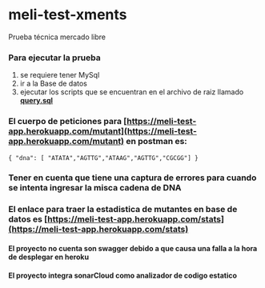 # meli-test-xments
Prueba técnica mercado libre

### Para ejecutar la prueba
1. se requiere tener MySql
2. ir a la Base de datos 
3. ejecutar los scripts que se encuentran en el archivo de raiz llamado **[query.sql]()**

### El cuerpo de peticiones para [https://meli-test-app.herokuapp.com/mutant](https://meli-test-app.herokuapp.com/mutant) en postman es:
`{
"dna": [
"ATATA","AGTTG","ATAAG","AGTTG","CGCGG"]
}`
### Tener en cuenta que tiene una captura de errores para cuando se intenta ingresar la misca cadena de DNA

### El enlace para traer la estadistica de mutantes en base de datos es [https://meli-test-app.herokuapp.com/stats](https://meli-test-app.herokuapp.com/stats)

#### El proyecto no cuenta son swagger debido a que causa una falla a la hora de desplegar en heroku

#### El proyecto integra sonarCloud como analizador de codigo estatico
